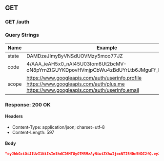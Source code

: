 ## GET

### GET /auth

### Query Strings

Name | Example
--- | ---
state | DAMDzeJImyByVNSdUOVMzy5moo77JZ
code | 4/AAA_ieAH5x0_nAl45U03Iom6Ut2bcMV-oN8pYrnZtGUYKDpovHVmjpCbWu4zBdUYrLtb6JMguFf_E2tyxqLo_vo
scope | https://www.googleapis.com/auth/userinfo.profile https://www.googleapis.com/auth/plus.me https://www.googleapis.com/auth/userinfo.email

### Response: 200 OK

#### Headers

* Content-Type: application/json; charset=utf-8
* Content-Length: 597

#### Body

```json
"eyJhbGciOiJIUzI1NiIsImlhdCI6MTUyOTM5MzAyNiwiZXhwIjoxNTI5NDc5NDI2fQ.eyJpZCI6IjEwNTIwMjU2NjM2NjAxMTk1NzM5MiIsImVtYWlsIjoibW9oYW1tYWRzaGVpa2hpYW43MEBnbWFpbC5jb20iLCJ2ZXJpZmllZF9lbWFpbCI6dHJ1ZSwibmFtZSI6Ik1vaGFtbWFkIFNoZWlraGlhbiIsImdpdmVuX25hbWUiOiJNb2hhbW1hZCIsImZhbWlseV9uYW1lIjoiU2hlaWtoaWFuIiwibGluayI6Imh0dHBzOi8vcGx1cy5nb29nbGUuY29tLzEwNTIwMjU2NjM2NjAxMTk1NzM5MiIsInBpY3R1cmUiOiJodHRwczovL2xoNC5nb29nbGV1c2VyY29udGVudC5jb20vLTlnblZRTlpxdWYlMjBnL0FBQUFBQUFBQUFJL0FBQUFBQUFBQUQwL2c0QUFNa3pZa3BjL3Bob3RvLmpwZyIsImdlbmRlciI6Im1hbGUiLCJsb2NhbGUiOiJmYSJ9.XNZR_-0igGluXjr5e-iBfJyF_1GWNFXJA5pSNPmkubg"
```

